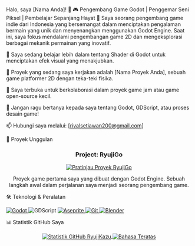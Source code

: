 Halo, saya [Nama Anda]! 👋
🎮 Pengembang Game Godot | Penggemar Seni Piksel | Pembelajar Sepanjang Hayat 🚀
Saya seorang pengembang game indie dari Indonesia yang bersemangat dalam menciptakan pengalaman bermain yang unik dan menyenangkan menggunakan Godot Engine. Saat ini, saya fokus mendalami pengembangan game 2D dan mengeksplorasi berbagai mekanik permainan yang inovatif.

🌱 Saya sedang belajar lebih dalam tentang Shader di Godot untuk menciptakan efek visual yang menakjubkan.

🔭 Proyek yang sedang saya kerjakan adalah [Nama Proyek Anda], sebuah game platformer 2D dengan teka-teki fisika.

🤝 Saya terbuka untuk berkolaborasi dalam proyek game jam atau game open-source kecil.

💬 Jangan ragu bertanya kepada saya tentang Godot, GDScript, atau proses desain game!

📫 Hubungi saya melalui: [rivalsetiawan200@gmail.com]

📌 Proyek Unggulan
<div align="center">
<h3 align="center">Project: RyujiGo</h3>
<a href="https://github.com/RyujiKazu/ryujigo_game" target="_blank">
<!-- Ganti gambar placeholder ini dengan screenshot atau GIF dari game Anda -->
<img src="https://i.imgur.com/liWfqTW.png" alt="Pratinjau Proyek RyujiGo"/>
</a>
<p>
<!-- Jika Anda punya link ke Itch.io, hapus komentar di baris bawah ini -->
<!--
<a href="[LINK_KE_ITCH.IO_ANDA]" target="_blank">
<img src="https://www.google.com/search?q=https://img.shields.io/badge/Itch.io-Play-red%3Fstyle%3Dfor-the-badge%26logo%3Ditch.io">
</a>
-->
</p>
<p>Proyek game pertama saya yang dibuat dengan Godot Engine. Sebuah langkah awal dalam perjalanan saya menjadi seorang pengembang game.</p>
</div>

🛠️ Teknologi & Peralatan
<p align="left">
<a href="https://godotengine.org/" target="_blank" rel="noreferrer">
<img src="https://www.google.com/search?q=https://img.shields.io/badge/Godot_Engine-478CBF%3Fstyle%3Dfor-the-badge%26logo%3Dgodot-engine%26logoColor%3Dwhite" alt="Godot"/>
</a>
<img src="https://img.shields.io/badge/GDScript-478CBF?style=for-the-badge&logo=godot-engine&logoColor=white" alt="GDScript"/>
<a href="https://www.aseprite.org/" target="_blank" rel="noreferrer">
<img src="https://www.google.com/search?q=https://img.shields.io/badge/Aseprite-7D7D7D%3Fstyle%3Dfor-the-badge%26logo%3Daseprite%26logoColor%3Dwhite" alt="Aseprite"/>
</a>
<a href="https://git-scm.com/" target="_blank" rel="noreferrer">
<img src="https://www.google.com/search?q=https://img.shields.io/badge/GIT-E84D31%3Fstyle%3Dfor-the-badge%26logo%3Dgit%26logoColor%3Dwhite" alt="Git"/>
</a>
<a href="https://www.blender.org/" target="_blank" rel="noreferrer">
<img src="https://www.google.com/search?q=https://img.shields.io/badge/Blender-E87D0D%3Fstyle%3Dfor-the-badge%26logo%3Dblender%26logoColor%3Dwhite" alt="Blender"/>
</a>
</p>

📊 Statistik GitHub Saya
<p align="center">
<a href="https://github.com/anuraghazra/github-readme-stats">
<img align="center" src="https://www.google.com/search?q=https://github-readme-stats.vercel.app/api%3Fusername%3DRyujiKazu%26show_icons%3Dtrue%26locale%3Did%26theme%3Ddracula%26count_private%3Dtrue" alt="Statistik GitHub RyujiKazu" />
</a>
<a href="https://github.com/anuraghazra/github-readme-stats">
<img align="center" src="https://www.google.com/search?q=https://github-readme-stats.vercel.app/api/top-langs/%3Fusername%3DRyujiKazu%26layout%3Dcompact%26locale%3Did%26theme%3Ddracula" alt="Bahasa Teratas" />
</a>
</p>